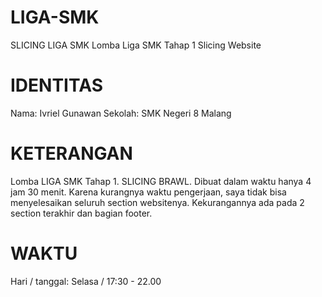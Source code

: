 # LIGA-SMK
SLICING LIGA SMK
Lomba Liga SMK
Tahap 1
Slicing Website
# IDENTITAS
Nama: Ivriel Gunawan
Sekolah: SMK Negeri 8 Malang
# KETERANGAN
Lomba LIGA SMK Tahap 1.
SLICING BRAWL.
Dibuat dalam waktu hanya 4 jam 30 menit.
Karena kurangnya waktu pengerjaan, saya tidak bisa menyelesaikan seluruh section websitenya.
Kekurangannya ada pada 2 section terakhir dan bagian footer.
# WAKTU
Hari / tanggal: Selasa / 17:30 - 22.00
